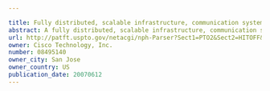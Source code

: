 ```yaml
---

title: Fully distributed, scalable infrastructure, communication system
abstract: A fully distributed, scalable infrastructure, communication system. The system comprises at least on Space, at least one double agent and at least one non-space specific double agent. Devices and applications that wish to communicate with other members of the Community or outside of the Community insert objects into the Space. The Space then publishes the presence of that object to subscribed members of the community. The double agents are capable of communicating with any desired protocols on one side and the Space protocol on the other. Non-space specific agents handle routing, administrative and other tasks, such as communication between Spaces and Communities.
url: http://patft.uspto.gov/netacgi/nph-Parser?Sect1=PTO2&Sect2=HITOFF&p=1&u=%2Fnetahtml%2FPTO%2Fsearch-adv.htm&r=1&f=G&l=50&d=PALL&S1=08495140&OS=08495140&RS=08495140
owner: Cisco Technology, Inc.
number: 08495140
owner_city: San Jose
owner_country: US
publication_date: 20070612
---
```

